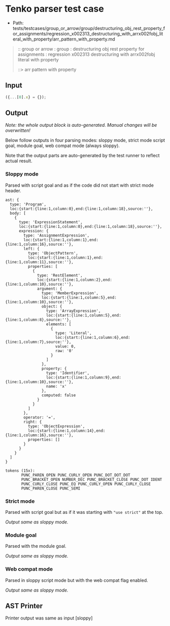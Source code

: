 # Tenko parser test case

- Path: tests/testcases/group_or_arrow/group/destructuring_obj_rest_property_for_assignments/regression_x002313_destructuring_with_arrx002fobj_literal_with_property/arr_pattern_with_property.md

> :: group or arrow : group : destructuring obj rest property for assignments : regression x002313 destructuring with arrx002fobj literal with property
>
> ::> arr pattern with property

## Input

`````js
({...[0].x} = {});
`````

## Output

_Note: the whole output block is auto-generated. Manual changes will be overwritten!_

Below follow outputs in four parsing modes: sloppy mode, strict mode script goal, module goal, web compat mode (always sloppy).

Note that the output parts are auto-generated by the test runner to reflect actual result.

### Sloppy mode

Parsed with script goal and as if the code did not start with strict mode header.

`````
ast: {
  type: 'Program',
  loc:{start:{line:1,column:0},end:{line:1,column:18},source:''},
  body: [
    {
      type: 'ExpressionStatement',
      loc:{start:{line:1,column:0},end:{line:1,column:18},source:''},
      expression: {
        type: 'AssignmentExpression',
        loc:{start:{line:1,column:1},end:{line:1,column:16},source:''},
        left: {
          type: 'ObjectPattern',
          loc:{start:{line:1,column:1},end:{line:1,column:11},source:''},
          properties: [
            {
              type: 'RestElement',
              loc:{start:{line:1,column:2},end:{line:1,column:10},source:''},
              argument: {
                type: 'MemberExpression',
                loc:{start:{line:1,column:5},end:{line:1,column:10},source:''},
                object: {
                  type: 'ArrayExpression',
                  loc:{start:{line:1,column:5},end:{line:1,column:8},source:''},
                  elements: [
                    {
                      type: 'Literal',
                      loc:{start:{line:1,column:6},end:{line:1,column:7},source:''},
                      value: 0,
                      raw: '0'
                    }
                  ]
                },
                property: {
                  type: 'Identifier',
                  loc:{start:{line:1,column:9},end:{line:1,column:10},source:''},
                  name: 'x'
                },
                computed: false
              }
            }
          ]
        },
        operator: '=',
        right: {
          type: 'ObjectExpression',
          loc:{start:{line:1,column:14},end:{line:1,column:16},source:''},
          properties: []
        }
      }
    }
  ]
}

tokens (15x):
       PUNC_PAREN_OPEN PUNC_CURLY_OPEN PUNC_DOT_DOT_DOT
       PUNC_BRACKET_OPEN NUMBER_DEC PUNC_BRACKET_CLOSE PUNC_DOT IDENT
       PUNC_CURLY_CLOSE PUNC_EQ PUNC_CURLY_OPEN PUNC_CURLY_CLOSE
       PUNC_PAREN_CLOSE PUNC_SEMI
`````

### Strict mode

Parsed with script goal but as if it was starting with `"use strict"` at the top.

_Output same as sloppy mode._

### Module goal

Parsed with the module goal.

_Output same as sloppy mode._

### Web compat mode

Parsed in sloppy script mode but with the web compat flag enabled.

_Output same as sloppy mode._

## AST Printer

Printer output was same as input [sloppy]
